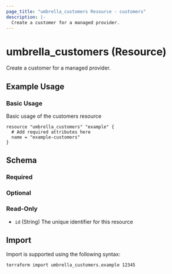 ```yaml
---
page_title: "umbrella_customers Resource - customers"
description: |-
  Create a customer for a managed provider.
---
```


# umbrella_customers (Resource)

Create a customer for a managed provider.

## Example Usage


### Basic Usage

Basic usage of the customers resource

```hcl
resource "umbrella_customers" "example" {
  # Add required attributes here
  name = "example-customers"
}
```



## Schema

### Required



### Optional



### Read-Only

- `id` (String) The unique identifier for this resource



## Import

Import is supported using the following syntax:

```shell
terraform import umbrella_customers.example 12345
```

